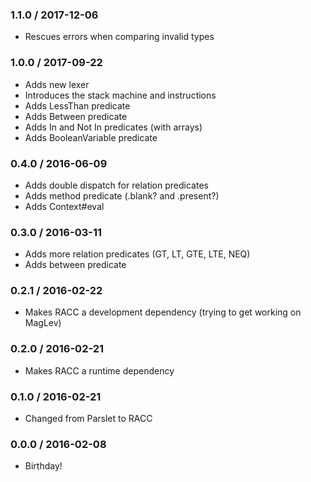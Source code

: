 ### 1.1.0 / 2017-12-06

* Rescues errors when comparing invalid types

### 1.0.0 / 2017-09-22

* Adds new lexer
* Introduces the stack machine and instructions
* Adds LessThan predicate
* Adds Between predicate
* Adds In and Not In predicates (with arrays)
* Adds BooleanVariable predicate

### 0.4.0 / 2016-06-09

* Adds double dispatch for relation predicates
* Adds method predicate (.blank? and .present?)
* Adds Context#eval

### 0.3.0 / 2016-03-11

* Adds more relation predicates (GT, LT, GTE, LTE, NEQ)
* Adds between predicate

### 0.2.1 / 2016-02-22

* Makes RACC a development dependency (trying to get working on MagLev)

### 0.2.0 / 2016-02-21

* Makes RACC a runtime dependency

### 0.1.0 / 2016-02-21

* Changed from Parslet to RACC

### 0.0.0 / 2016-02-08

* Birthday!
